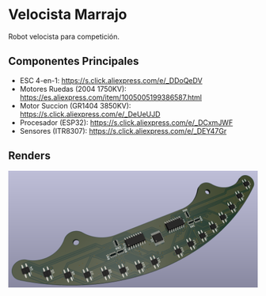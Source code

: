 # Velocista Marrajo

Robot velocista para competición.

## Componentes Principales

- ESC 4-en-1: https://s.click.aliexpress.com/e/_DDoQeDV
- Motores Ruedas (2004 1750KV): https://es.aliexpress.com/item/1005005199386587.html
- Motor Succion (GR1404 3850KV):  https://s.click.aliexpress.com/e/_DeUeUJD
- Procesador (ESP32): https://s.click.aliexpress.com/e/_DCxmJWF
- Sensores (ITR8307): https://s.click.aliexpress.com/e/_DEY47Gr

## Renders

![Render Morro](Imagenes/Morro_3d_v0.1.png)
